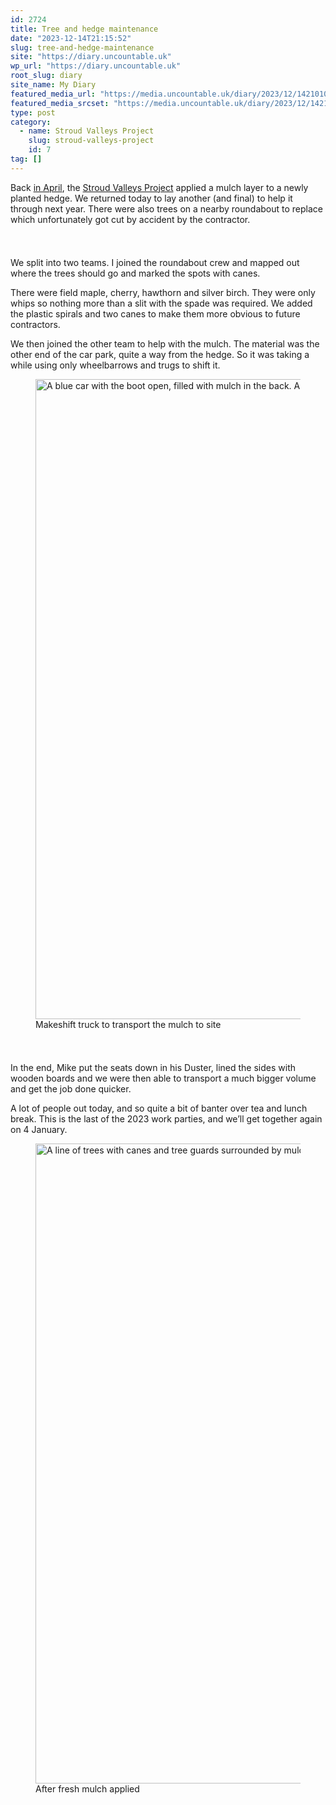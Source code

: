 ```yaml
---
id: 2724
title: Tree and hedge maintenance
date: "2023-12-14T21:15:52"
slug: tree-and-hedge-maintenance
site: "https://diary.uncountable.uk"
wp_url: "https://diary.uncountable.uk"
root_slug: diary
site_name: My Diary
featured_media_url: "https://media.uncountable.uk/diary/2023/12/14210102/IMG20231214112410.webp"
featured_media_srcset: "https://media.uncountable.uk/diary/2023/12/14210102/IMG20231214112410-300x161.webp 300w, https://media.uncountable.uk/diary/2023/12/14210102/IMG20231214112410-1024x548.webp 1024w, https://media.uncountable.uk/diary/2023/12/14210102/IMG20231214112410-150x150.webp 150w, https://media.uncountable.uk/diary/2023/12/14210102/IMG20231214112410-640x343.webp 640w, https://media.uncountable.uk/diary/2023/12/14210102/IMG20231214112410.webp 2000w"
type: post
category:
  - name: Stroud Valleys Project
    slug: stroud-valleys-project
    id: 7
tag: []
---
```



<p>Back <a href="https://diary.uncountable.uk/2023/04/mulching-hedgerow/">in April</a>, the <a href="https://www.stroudvalleysproject.org/">Stroud Valleys Project</a>  applied a mulch layer to a newly planted hedge.  We returned today to lay another (and final) to help it through next year.  There were also trees on a nearby roundabout to replace which unfortunately got cut by accident by the contractor.</p>


<style>.kb-row-layout-id2724_4dcdc7-44 > .kt-row-column-wrap{align-content:start;}:where(.kb-row-layout-id2724_4dcdc7-44 > .kt-row-column-wrap) > .wp-block-kadence-column{justify-content:start;}.kb-row-layout-id2724_4dcdc7-44 > .kt-row-column-wrap{column-gap:var(--global-kb-gap-md, 2rem);row-gap:var(--global-kb-gap-md, 2rem);padding-top:var(--global-kb-spacing-sm, 1.5rem);padding-bottom:var(--global-kb-spacing-sm, 1.5rem);grid-template-columns:repeat(2, minmax(0, 1fr));}.kb-row-layout-id2724_4dcdc7-44 > .kt-row-layout-overlay{opacity:0.30;}@media all and (max-width: 1024px){.kb-row-layout-id2724_4dcdc7-44 > .kt-row-column-wrap{grid-template-columns:repeat(2, minmax(0, 1fr));}}@media all and (max-width: 767px){.kb-row-layout-id2724_4dcdc7-44 > .kt-row-column-wrap{grid-template-columns:minmax(0, 1fr);}.kb-row-layout-id2724_4dcdc7-44 > .kt-row-column-wrap > .wp-block-kadence-column:nth-of-type(1){order:2;}.kb-row-layout-id2724_4dcdc7-44 > .kt-row-column-wrap > .wp-block-kadence-column:nth-of-type(2){order:1;}.kb-row-layout-id2724_4dcdc7-44 > .kt-row-column-wrap > .wp-block-kadence-column:nth-of-type(3){order:12;}.kb-row-layout-id2724_4dcdc7-44 > .kt-row-column-wrap > .wp-block-kadence-column:nth-of-type(4){order:11;}.kb-row-layout-id2724_4dcdc7-44 > .kt-row-column-wrap > .wp-block-kadence-column:nth-of-type(5){order:22;}.kb-row-layout-id2724_4dcdc7-44 > .kt-row-column-wrap > .wp-block-kadence-column:nth-of-type(6){order:21;}.kb-row-layout-id2724_4dcdc7-44 > .kt-row-column-wrap > .wp-block-kadence-column:nth-of-type(7){order:32;}.kb-row-layout-id2724_4dcdc7-44 > .kt-row-column-wrap > .wp-block-kadence-column:nth-of-type(8){order:31;}}</style><div class="kb-row-layout-wrap kb-row-layout-id2724_4dcdc7-44 alignnone wp-block-kadence-rowlayout"><div class="kt-row-column-wrap kt-has-2-columns kt-row-layout-equal kt-tab-layout-inherit kt-mobile-layout-row kt-row-valign-top">
<style>.kadence-column2724_799534-2e > .kt-inside-inner-col,.kadence-column2724_799534-2e > .kt-inside-inner-col:before{border-top-left-radius:0px;border-top-right-radius:0px;border-bottom-right-radius:0px;border-bottom-left-radius:0px;}.kadence-column2724_799534-2e > .kt-inside-inner-col{column-gap:var(--global-kb-gap-sm, 1rem);}.kadence-column2724_799534-2e > .kt-inside-inner-col{flex-direction:column;}.kadence-column2724_799534-2e > .kt-inside-inner-col > .aligncenter{width:100%;}.kadence-column2724_799534-2e > .kt-inside-inner-col:before{opacity:0.3;}.kadence-column2724_799534-2e{position:relative;}@media all and (max-width: 1024px){.kadence-column2724_799534-2e > .kt-inside-inner-col{flex-direction:column;justify-content:center;}}@media all and (max-width: 767px){.kadence-column2724_799534-2e > .kt-inside-inner-col{flex-direction:column;justify-content:center;}}</style>
<div class="wp-block-kadence-column kadence-column2724_799534-2e"><div class="kt-inside-inner-col">
<p>We split into two teams.  I joined the roundabout crew and mapped out where the trees should go and marked the spots with canes.</p>



<p>There were field maple, cherry, hawthorn and silver birch.  They were only whips so nothing more than a slit with the spade was required.  We added the plastic spirals and two canes to make them more obvious to future contractors.</p>



<p>We then joined the other team to help with the mulch.  The material was the other end of the car park, quite a way from the hedge.  So it was taking a while using only wheelbarrows and trugs to shift it.</p>
</div></div>


<style>.kadence-column2724_5cf778-1b > .kt-inside-inner-col,.kadence-column2724_5cf778-1b > .kt-inside-inner-col:before{border-top-left-radius:0px;border-top-right-radius:0px;border-bottom-right-radius:0px;border-bottom-left-radius:0px;}.kadence-column2724_5cf778-1b > .kt-inside-inner-col{column-gap:var(--global-kb-gap-sm, 1rem);}.kadence-column2724_5cf778-1b > .kt-inside-inner-col{flex-direction:column;}.kadence-column2724_5cf778-1b > .kt-inside-inner-col > .aligncenter{width:100%;}.kadence-column2724_5cf778-1b > .kt-inside-inner-col:before{opacity:0.3;}.kadence-column2724_5cf778-1b{position:relative;}@media all and (max-width: 1024px){.kadence-column2724_5cf778-1b > .kt-inside-inner-col{flex-direction:column;justify-content:center;}}@media all and (max-width: 767px){.kadence-column2724_5cf778-1b > .kt-inside-inner-col{flex-direction:column;justify-content:center;}}</style>
<div class="wp-block-kadence-column kadence-column2724_5cf778-1b"><div class="kt-inside-inner-col">
<figure class="wp-block-image size-large"><img loading="lazy" decoding="async" width="768" height="1024" src="https://media.uncountable.uk/diary/2023/12/14210057/IMG20231214121633-768x1024.webp" alt="A blue car with the boot open, filled with mulch in the back. A lady scooping it out" class="wp-image-2725" srcset="https://media.uncountable.uk/diary/2023/12/14210057/IMG20231214121633-768x1024.webp 768w, https://media.uncountable.uk/diary/2023/12/14210057/IMG20231214121633-225x300.webp 225w, https://media.uncountable.uk/diary/2023/12/14210057/IMG20231214121633-480x640.webp 480w, https://media.uncountable.uk/diary/2023/12/14210057/IMG20231214121633-scaled.webp 1920w" sizes="auto, (max-width: 768px) 100vw, 768px" /><figcaption class="wp-element-caption">Makeshift truck to transport the mulch to site</figcaption></figure>
</div></div>

</div></div>


<p>In the end, Mike put the seats down in his Duster, lined the sides with wooden boards and we were then able to transport a much bigger volume and get the job done quicker.</p>



<p>A lot of people out today, and so quite a bit of banter over tea and lunch break.  This is the last of the 2023 work parties, and we&#8217;ll get together again on 4 January.</p>



<figure class="wp-block-image size-large"><img loading="lazy" decoding="async" width="768" height="1024" src="https://media.uncountable.uk/diary/2023/12/14210100/IMG20231214121404-768x1024.webp" alt="A line of trees with canes and tree guards surrounded by mulch" class="wp-image-2726" srcset="https://media.uncountable.uk/diary/2023/12/14210100/IMG20231214121404-768x1024.webp 768w, https://media.uncountable.uk/diary/2023/12/14210100/IMG20231214121404-225x300.webp 225w, https://media.uncountable.uk/diary/2023/12/14210100/IMG20231214121404-480x640.webp 480w, https://media.uncountable.uk/diary/2023/12/14210100/IMG20231214121404-scaled.webp 1920w" sizes="auto, (max-width: 768px) 100vw, 768px" /><figcaption class="wp-element-caption">After fresh mulch applied</figcaption></figure>
